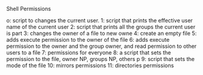 Shell Permissions

o: script to changes the current user.
1: script that prints the effective user name of the current user
2: script that prints all the groups the current user is part
3: changes the owner of a file to  new owne
4: create an empty file
5: adds execute permission to the owner of the file
6: adds execute permission to the owner and the group owner, and read permission to other users to a file
7: permissions for everyone
8: a script that sets the permission to the file, owner NP, groups NP, others p
9: script that sets the mode of the file
10: mirrors permissions
11: directories permissions

